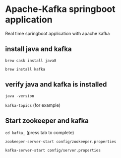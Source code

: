 # Apache-Kafka springboot application
Real time springboot application with apache kafka


## install java and kafka
`brew cask install java8`

`brew install kafka`

## verify java and kafka is installed
`java -version`

`kafka-topics` (for example)

## Start zookeeper and kafka
`cd kafka_` (press tab to complete)

`zookeeper-server-start config/zookeeper.properties`

`kafka-server-start config/server.properties`




